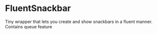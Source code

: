 # FluentSnackbar
Tiny wrapper that lets you create and show snackbars in a fluent manner. Contains queue feature
